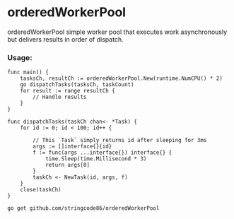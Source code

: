 # orderedWorkerPool

orderedWorkerPool simple worker pool that executes work asynchronously but
delivers results in order of dispatch.

### Usage:
```
func main() {
    tasksCh, resultCh := orderedWorkerPool.New(runtime.NumCPU() * 2)
    go dispatchTasks(tasksCh, taskCount)
    for result := range resultCh {
        // Handle results
    }
}

func dispatchTasks(taskCh chan<- *Task) {
    for id := 0; id < 100; id++ {

        // This `Task` simply returns id after sleeping for 3ms
        args := []interface{}{id}
        f := func(args ...interface{}) interface{} {
            time.Sleep(time.Millisecond * 3)
            return args[0]
        }
        taskCh <- NewTask(id, args, f)
    }
    close(taskCh)
}
```

```
go get github.com/stringcode86/orderedWorkerPool
```